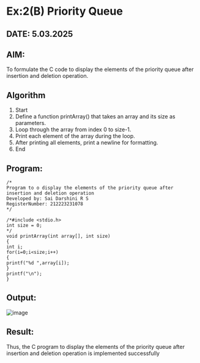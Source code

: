 # Ex:2(B) Priority Queue
## DATE: 5.03.2025
## AIM:
To formulate the C code to display the elements of the priority queue after insertion and deletion operation.

## Algorithm
 1. Start 
2. Define a function printArray() that takes an array and its size as parameters. 
3. Loop through the array from index 0 to size-1. 
4. Print each element of the array during the loop. 
5. After printing all elements, print a newline for formatting. 
6. End  

## Program:
```
/*
Program to o display the elements of the priority queue after insertion and deletion operation
Developed by: Sai Darshini R S
RegisterNumber: 212223231078
*/

/*#include <stdio.h> 
int size = 0; 
*/ 
void printArray(int array[], int size) 
{ 
int i; 
for(i=0;i<size;i++) 
{ 
printf("%d ",array[i]); 
} 
printf("\n"); 
}
```

## Output:

![image](https://github.com/user-attachments/assets/8c42add9-419d-4dcb-922f-3cc88926d27b)


## Result:
Thus, the C program to display the elements of the priority queue after insertion and deletion operation is implemented successfully

